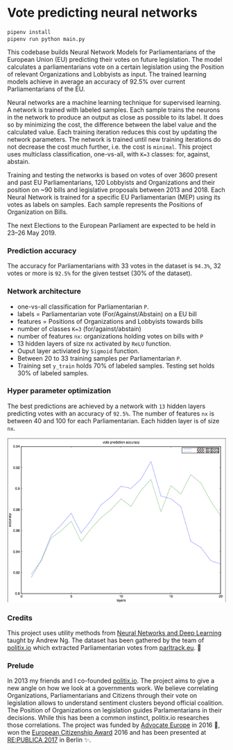 # Vote predicting neural networks

```
pipenv install
pipenv run python main.py
```

This codebase builds Neural Network Models for Parliamentarians of the European Union (EU) predicting their votes on future legislation. The model calculates a parliamentarians vote on a certain legislation using the Position of relevant Organizations and Lobbyists as input. The trained learning models achieve in average an accuracy of 92.5% over current Parliamentarians of the EU.

Neural networks are a machine learning technique for supervised learning. A network is trained with labeled samples. Each sample trains the neurons in the network to produce an output as close as possible to its label. It does so by minimizing the cost, the difference between the label value and the calculated value. Each training iteration reduces this cost by updating the network parameters. The network is trained until new training iterations do not decrease the cost much further, i.e. the cost is `minimal`. This project uses multiclass classification, one-vs-all, with `K=3` classes: for, against, abstain.

Training and testing the networks is based on votes of over 3600 present and past EU Parliamentarians, 120 Lobbyists and Organizations and their position on ~90 bills and legislative proposals between 2013 and 2018. Each Neural Network is trained for a specific EU Parliamentarian (MEP) using its votes as labels on samples. Each sample represents the Positions of Organization on Bills.

The next Elections to the European Parliament are expected to be held in 23–26 May 2019.

### Prediction accuracy

The accuracy for Parliamentarians with 33 votes in the dataset is `94.3%`, 32 votes or more is `92.5%` for the given testset (30% of the dataset).

### Network architecture

- one-vs-all classification for Parliamentarian `P`.
- labels = Parliamentarian vote (For/Against/Abstain) on a EU bill
- features = Positions of Organizations and Lobbyists towards bills
- number of classes `K=3` (for/against/abstain)
- number of features `nx`: organizations holding votes on bills with `P`
- 13 hidden layers of size nx activated by `ReLU` function.
- Ouput layer activiated by `Sigmoid` function.
- Between 20 to 33 training samples per Parliamentarian `P`.
- Training set `y_train` holds 70% of labeled samples. Testing set holds 30% of labeled samples.

### Hyper parameter optimization

The best predictions are achieved by a network with `13` hidden layers predicting votes with an accuracy of `92.5%`. The number of features `nx` is between 40 and 100 for each Parliamentarian. Each hidden layer is of size `nx`.

![Alt text](graphs/votePredictionAccuracy.png?raw=true "Vote Prediction Accuracy")

### Credits

This project uses utility methods from [Neural Networks and Deep Learning](https://www.coursera.org/learn/neural-networks-deep-learning) taught by Andrew Ng. The dataset has been gathered by the team of [politix.io](https://politix.io) which extracted Parliamentarian votes from [parltrack.eu](http://parltrack.euwiki.org/). :pray:

### Prelude
In 2013 my friends and I co-founded [politix.io](https://politix.io). The project aims to give a new angle on how we look at a governments work. We believe correlating Organizations, Parliamentarians and Citizens through their vote on legislation allows to understand sentiment clusters beyond official coalition. The Position of Organizations on legislation guides Parlamentarians in their decisions. While this has been a common instinct, politix.io researches those correlations. The project was funded by [Advocate Europe](https://advocate-europe.eu/) in 2016 :pray:, won the [European Citizenship Award](http://civic-forum.eu/the-european-citizenship-awards) 2016 and has been presented at [RE:PUBLICA 2017](https://archiv-17.re-publica.com/en/session/politix-eu-closing-feedback-loop-eu-politics) in Berlin :sparkles:.
